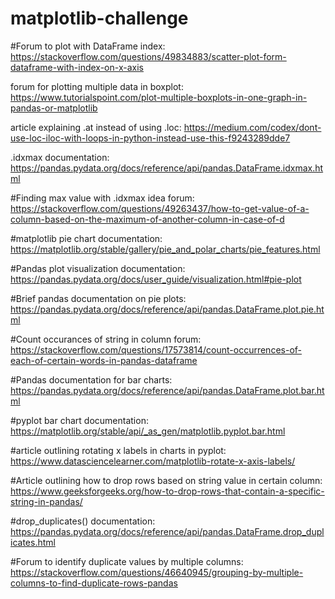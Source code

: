 # matplotlib-challenge

#Forum to plot with DataFrame index: https://stackoverflow.com/questions/49834883/scatter-plot-form-dataframe-with-index-on-x-axis

forum for plotting multiple data in boxplot: https://www.tutorialspoint.com/plot-multiple-boxplots-in-one-graph-in-pandas-or-matplotlib

article explaining .at instead of using .loc: https://medium.com/codex/dont-use-loc-iloc-with-loops-in-python-instead-use-this-f9243289dde7

.idxmax documentation: https://pandas.pydata.org/docs/reference/api/pandas.DataFrame.idxmax.html

#Finding max value with .idxmax idea forum: https://stackoverflow.com/questions/49263437/how-to-get-value-of-a-column-based-on-the-maximum-of-another-column-in-case-of-d

#matplotlib pie chart documentation: https://matplotlib.org/stable/gallery/pie_and_polar_charts/pie_features.html

#Pandas plot visualization documentation: https://pandas.pydata.org/docs/user_guide/visualization.html#pie-plot

#Brief pandas documentation on pie plots: https://pandas.pydata.org/docs/reference/api/pandas.DataFrame.plot.pie.html

#Count occurances of string in column forum: https://stackoverflow.com/questions/17573814/count-occurrences-of-each-of-certain-words-in-pandas-dataframe

#Pandas documentation for bar charts: https://pandas.pydata.org/docs/reference/api/pandas.DataFrame.plot.bar.html

#pyplot bar chart documentation: https://matplotlib.org/stable/api/_as_gen/matplotlib.pyplot.bar.html

#article outlining rotating x labels in charts in pyplot: https://www.datasciencelearner.com/matplotlib-rotate-x-axis-labels/

#Article outlining how to drop rows based on string value in certain column: https://www.geeksforgeeks.org/how-to-drop-rows-that-contain-a-specific-string-in-pandas/

#drop_duplicates() documentation: https://pandas.pydata.org/docs/reference/api/pandas.DataFrame.drop_duplicates.html

#Forum to identify duplicate values by multiple columns: https://stackoverflow.com/questions/46640945/grouping-by-multiple-columns-to-find-duplicate-rows-pandas
